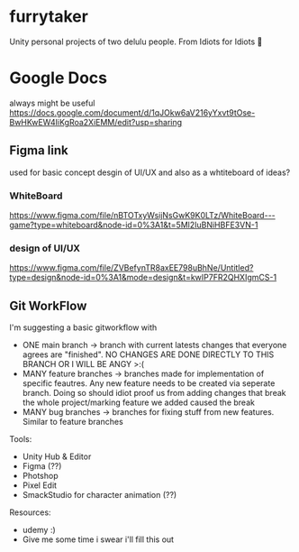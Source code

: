 # furrytaker
Unity personal projects of two delulu people. From Idiots for Idiots 🥰

# Google Docs
always might be useful
https://docs.google.com/document/d/1qJOkw6aV216yYxvt9tOse-BwHKwEW4IiKgRoa2XiEMM/edit?usp=sharing

## Figma link
used for basic concept desgin of UI/UX 
and also as a whtiteboard of ideas? 
### WhiteBoard
https://www.figma.com/file/nBTOTxyWsijNsGwK9K0LTz/WhiteBoard---game?type=whiteboard&node-id=0%3A1&t=5Ml2IuBNiHBFE3VN-1
### design of UI/UX 
https://www.figma.com/file/ZVBefynTR8axEE798uBhNe/Untitled?type=design&node-id=0%3A1&mode=design&t=kwIP7FR2QHXIgmCS-1

## Git WorkFlow
I'm suggesting a basic gitworkflow with
- ONE main branch -> branch with current latests changes that everyone agrees are "finished".
NO CHANGES ARE DONE DIRECTLY TO THIS BRANCH OR I WILL BE ANGY >:(
- MANY feature branches -> branches made for implementation of specific feautres. Any new feature needs to be created via seperate branch.
  Doing so should idiot proof us from adding changes that break the whole project/marking feature we added caused the break
- MANY bug branches -> branches for fixing stuff from new features. Similar to feature branches


Tools:
- Unity Hub & Editor
- Figma (??)
- Photshop
- Pixel Edit
- SmackStudio for character animation (??)

Resources:
- udemy :)
- Give me some time i swear i'll fill this out
